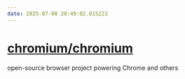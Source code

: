 ```yaml
---
date: 2025-07-08 20:49:02.015223
---
```


# [chromium/chromium](https://github.com/chromium/chromium)

open-source browser project powering Chrome and others